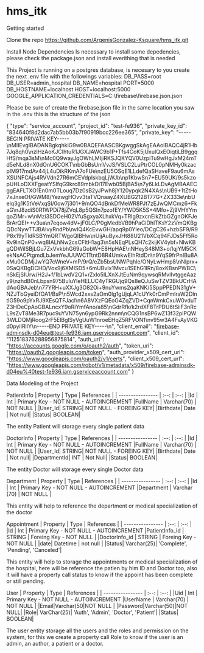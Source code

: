# hms_itk

Getting started

Clone the repo
https://github.com/ArgenisGonzalez-Ksquare/hms_itk.git

Install Node Dependencies
Is necessary to install some depedencies, please check the package.json and install everithing that is needed

This Project is running on a postgres database, is necesary to you create the next .env file with the followings variables:
DB_PASS=root
DB_USER=admin_hospital
DB_NAME=hospital
PORT=5000
DB_HOSTNAME=localhost
HOST=localhost:5000
GOOGLE_APPLICATION_CREDENTIALS=C:\firebase\firebase.json.json

Please be sure of create the firebase.json file in the same location you saw in the .env
this is the structure of the json

{
  "type": "service_account",
  "project_id": "test-fe936",
  "private_key_id": "834640f8d2dac7ab5bb03b7f90919bcc226ee365",
  "private_key": "-----BEGIN PRIVATE KEY-----\nMIIEvgIBADANBgkqhkiG9w0BAQEFAASCBKgwggSkAgEAAoIBAQC4jR1Hb7Jq8qh0\nzIHzAoKJCIhtuR1JGXJAWC9b1P+Tfs4CoK5jUxuIQxEOiqtiLB9ggqHfS/mqa3sM\nMc0Q9wayJgOWhLMIjiRKSJQKYQV0UzpiTu9wHgJxM24mTd5eNLd8nX0dOnU6COKT\nbGbBsUmVvJS/VSLC2LuPtrCOL0pNMHy0kzacpIM917mdAv44jL4uDikRKmA7oFUe\nzEU5OSqE1LLdefQaSHaveF9au6mAsXSUNFCAjs4RVVdn27R6mCEVdpIskbqLjWJb\np1KbwSn7+EU59UK/9s5kzopUHLoDXXFgeatYSlfqG9krc89mbkDi17Ewb05BjBA5\n7y6LkLDvAgMBAAECggEAFLTXO1En0m0TLouq7Dz0sB2yJPwh8jY120ypqk2N4XAs\nUB9+1tZtHo7xJnxeOf/GWM8/YezwgHOvv3taTVQnaayZ4XUBG212BT77G+ZX333e\nbUelq3g1K5tVeVxqSI/0ow7j301+9/nQO4dBnkDfMeWR8PJt7zEJwQMCmz6+FkaG\nJ8zdiS0R1WPDi78jZVqL8p5QSIn7pzofEY/YWD5K5S+4Mfo+Zj9VHYYmqoZiMr+w\nMzi3SDOeH02VfuSgxyaXLhxkVq+TRIg9zxcnEikZtbGZgnOKFJeBrArQEI++v3ua\n7eqow4dV+jF0LC/P0gMedbVB9hPaCiDhITKsY2zVmQKBgQDcNywTTJBAIvyRndPb\nvIQ4KcEvwGH/apq9p0Yleo/DCgC26+hzbSF9/R9P8x19yTldRSBYmQRTWgoQIBHw\nUijAuByxJHt88U21VbXCq94FJDs5Ff5RoRv9lnQnP0+wq8IALhNw2csCFltH1ag3\n5sNEqPLsQH7c2kijKV4ybf+NlwKBgQDWilSBjLGu7ZxVvkbhG69aGobW+E8HpHAE\nNHeyS48M3+o/IqjYM5CKekNsACPtgmdLbJemYeJUUWC1TtntD8R4UmkwEIhRtdDn\n9YqS9frPnIBu8AxMu0CDMjJwYQ7cWneV+mP/9rQ/eZb5bsUNWPqhle/ONyLwHmp8\nNlprx+0SaQKBgDCHD/Vox9j6XMISD5+6mUBvIx1Mvcu1SEhG1lRn/8oxKBsnPWBC\nSkEjSIUrw/H2J+f/1bLwdV2Q1+rZxlo5ILXnXJtEuNm9qywsqRMvIIvtggeAazy9\nzhdB0nLbpsn975BuluYleHELUC4yTRGUjq9Qs8eQJuSwTZV3BkUCrHAdAoGBAJeb\n77YRH+uXXJg3O82Oi+9nuYwms2qaKNK/5SppPPEDN31gV+NZJTbGyeiDfOA1/BsP\n5Wcd2xxs2aOm0lg1gUjqLA1cUYk0rCmPmlraW2DlntlG59o9pYxRJ9XEsQTFJacl\n6A8VXzFQEoG4ZqZVD+CqnWmkCxuW0vduTZ3HDeCpAoGBALncxY9oRiYmfAno/a85\nGdrRfk/k2rdXF8TrPDU6tSiiF3nRcL9sZvT8Me3R7puc9uYVN75yn6ypG9Rk2nnm\nCQG1nsBP6wZ13f32plPQW3WLDQMjRoog2rF5ElBglSyVgUuW1nroeEHqZ5RFVON1\nv95w3A4FvAyVKGd0pyiIRlIY\n-----END PRIVATE KEY-----\n",
  "client_email": "firebase-adminsdk-d04eu@test-fe936.iam.gserviceaccount.com",
  "client_id": "112518376288956875814",
  "auth_uri": "https://accounts.google.com/o/oauth2/auth",
  "token_uri": "https://oauth2.googleapis.com/token",
  "auth_provider_x509_cert_url": "https://www.googleapis.com/oauth2/v1/certs",
  "client_x509_cert_url": "https://www.googleapis.com/robot/v1/metadata/x509/firebase-adminsdk-d04eu%40test-fe936.iam.gserviceaccount.com"
}



Data Modeling of the Project

PatientInfo
| Property     | Type | References | 
| ---------------- | :--: | :--: |
|Id | Int | Primary Key - NOT NULL - AUTOINCREMENT 
|FullName | Varchar(70) | NOT NULL |
|User_Id| STRING| NOT NULL - FOREING KEY|
|Birthdate| Date | Not null|
|Status| BOOLEAN| 

The entity Patient will storage every single patient data

DoctorInfo
| Property     | Type | References | 
| ---------------- | :--: | :--: |
|Id | Int | Primary Key - NOT NULL - AUTOINCREMENT 
|FullName | Varchar(70) | NOT NULL |
|User_Id| STRING| NOT NULL - FOREING KEY|
|Birthdate| Date | Not null|
|DepartmentId| INT | Not Null|
|Status| BOOLEAN|


The entity Doctor will storage every single Doctor data

Department 
| Property     | Type | References | 
| ---------------- | :--: | :--: |
|Id | Int | Primary Key - NOT NULL - AUTOINCREMENT 
|Department | Varchar (70) | NOT NULL |

This entity will help to reference the department or medical specialization of the doctor

Appointment
| Property     | Type | References | 
| ---------------- | :--: | :--: |
|Id | Int | Primary Key - NOT NULL - AUTOINCREMENT 
|PatientInfo_id | STRING | Foreing Key - NOT NULL |
|DoctorInfo_id | STRING | Foreing Key - NOT NULL |
|date| Datetime | not null |
|Status| Varchar(25)| 'Complete', 'Pending', 'Canceled'|

This entity will help to storage the appointments or medical specialization of the hospital, here will be reference the patien by him ID and Doctor too, also it will have a property call status to know if the appoint has been complete or still pending. 

User
| Property     | Type | References | 
| ---------------- | :--: | :--: |
|Uid | Int | Primary Key - NOT NULL - AUTOINCREMENT 
|UserName | Varchar(70) | NOT NULL |
|Email|Varchar(50|NOT NULL |
|Password|Varchar(50)|NOT NULL|
|Role| VarChar(25)| 'Auth', 'Admin', 'Doctor', 'Patient'|
|Status| BOOLEAN| 

The user entity storage all the users and the roles and permission on the system, for this we create a property call Role to know if the user is an admin, an author, a patient or a doctor.
